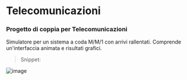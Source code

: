 # Telecomunicazioni
### Progetto di coppia per Telecomunicazioni
Simulatore per un sistema a coda M/M/1 con arrivi rallentati.
Comprende un'interfaccia animata e risultati grafici.
> Snippet:

![image](https://github.com/zalambaniUNIFE/Telecomunicazioni/assets/115146988/be054783-5619-4886-9d8e-3ce4f7168b65)
